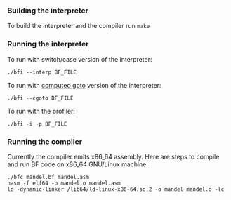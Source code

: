 ### Building the interpreter ###

To build the interpreter and the compiler run `make`

### Running the interpreter ###

To run with switch/case version of the interpreter:

```
./bfi --interp BF_FILE
```

To run with [computed goto](https://eli.thegreenplace.net/2012/07/12/computed-goto-for-efficient-dispatch-tables) version of the interpreter:

```
./bfi --cgoto BF_FILE
```

To run with the profiler:

```
./bfi -i -p BF_FILE
```

### Running the compiler ###

Currently the compiler emits x86_64 assembly. Here are steps to compile and run BF code on x86_64 GNU/Linux machine:

```
./bfc mandel.bf mandel.asm
nasm -f elf64 -o mandel.o mandel.asm
ld -dynamic-linker /lib64/ld-linux-x86-64.so.2 -o mandel mandel.o -lc
```
